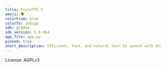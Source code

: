 ```yaml
---
title: StyleTTS 2
emoji: 🗣️
colorFrom: blue
colorTo: indigo
sdk: gradio
sdk_version: 5.0.0b4
app_file: app.py
pinned: true
short_description: Efficient, fast, and natural text to speech with StyleTTS 2!
---
```


License: AGPLv3